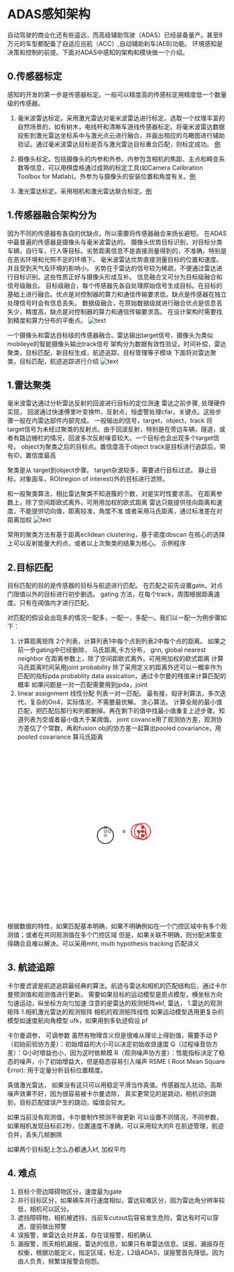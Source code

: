 # ADAS感知架构

自动驾驶的商业化还有些遥远，而高级辅助驾驶（ADAS）已经装备量产。甚至8万元的车型都配备了自适应巡航（ACC）,自动辅助刹车(AEB)功能。
环境感知是决策和控制的前提。下面对ADAS中感知的架构和模块做一个介绍。

## 0.传感器标定
感知的开发的第一步是传感器标定。一般可以精度高的传感标定用精度低一个数量级的传感器。

1. 毫米波雷达标定。采用激光雷达对毫米波雷达进行标定。选取一个纹理丰富的自然场景的，如有树木，电线杆和清晰车道线传感器标定。将毫米波雷达数据投影到激光雷达坐标系中与激光点云进行融合，并画出相应的鸟瞰图进行辅助验证。通过毫米波雷达目标是否与激光雷达目标重合匹配，则标定成功。
[例](https://github.com/ApolloAuto/apollo/blob/master/docs/quickstart/apollo_2_0_sensor_calibration_guide_cn.md)

2. 摄像头标定。包括摄像头的内参和外参。内参包含相机的焦距、主点和畸变系数等信息，可以用棋盘格通过成熟的标定工具(如Camera Calibration Toolbox for Matlab)。外参为与摄像头的安装位置和角度有关。[例](https://blog.csdn.net/KYJL888/article/details/81024822)

3. 激光雷达标定。采用相机和激光雷达联合标定。[例](https://github.com/ankitdhall/lidar_camera_calibration)

## 1.传感器融合架构分为
因为不同的传感器有各自的优缺点，所以需要将传感器融合来扬长避短。
在ADAS中最普遍的传感器是摄像头与毫米波雷达的。
摄像头优势目标识别，对目标分类车辆，自行车，行人等目标。劣势距离信息不是直接测量得到的，不准确。特别是在恶劣环境和光照不足的环境下。
毫米波雷达优势直接测量目标的位置和速度。并且受到天气及环境的影响小。
劣势在于雷达的信号较为稀疏，不便通过雷达进行目标识别。这些性质正好与摄像头形成互补。
信息融合又可分为目标级融合和信号级融合。
目标级融合，每个传感器先各自处理原始信号生成目标。在目标的基础上进行融合。优点是对控制器的算力和通信传输要求低。缺点是传感器在独立处理信号时会有信息丢失。
数据级融合，在原始数据级就进行融合优点是信息丢失少，精度高，缺点是对控制器的算力和通信传输要求高。
在设计架构时需要找到精度和算力分布的平衡点。
![text](./img/ADAS/pointcloud.png)

一个摄像头和雷达目标级的传感器融合。雷达输出target信号，摄像头为类似mobileye的智能摄像头输出track信号
架构分为数据有效性验证，时间补偿，雷达聚类，目标匹配，新目标生成，航迹追踪，目标管理等子模块
下面将对雷达聚类，目标匹配，航迹追踪进行介绍
![text](./img/ADAS/pointcloud.png)

## 1.雷达聚类 
毫米波雷达通过分析雷达反射的回波进行目标的定位测速
雷达之前步骤, 处理硬件实现，
回波通过快速傅里叶变换fft，反射点，恒虚警处理cfar，关键点。这些步骤一般在内雷达部件内部完成。
一般输出的信号，target，object，track
将target信号为未经过聚类的反射点。由于回波反射，特别是在旁边车辆，隧道，或者有路边栅栏的情况，回波多次反射噪音较大。一个目标也会出现多个target信号。
object为聚类之后的目标点。置信度高于object
track是目标进行追踪后，带有ID，置信度最高

聚类是从 target到object步骤。
target杂波较多，需要进行目标过滤。
静止目标，对象面车，ROI(region of interest)外的目标进行滤除。

和一般聚类算法，相比雷达聚类不知道簇的个数，对是实时性要求高。
在距离参数上，除了空间距欧式离外，可用用加权的欧式距离
雷达只能提供径向距离和速度，不能提供切向值，距离较准，角度不准
或者采用马氏距离，通过标准差在对距离加权
![text](./img/ADAS/pointcloud.png)

常用的聚类方法有基于距离eclidean clustering，基于密度dbscan
在核心的选择上可以反射能量大的点，或者以上次聚类的结果为核心。
示例程序

## 2.目标匹配
目标匹配的目的是传感器的目标与航迹进行匹配。
在匹配之前先设置gate。对点门限值以外的目标进行初步删选。
gating 方法，在每个track，周围根据距离速度。只有在阈值内才进行匹配。

对匹配的假设会出现多的情况一配多，一配一，多配一。我们以一配一为例步骤如下：
1. 计算距离矩阵
2个列表，计算列表1中每个点到列表2中每个点的距离。
如果之前一步gating中已经删除，
马氏距离,卡方分布，
gnn, global nearest neighbor
在距离参数上，除了空间距欧式离外，可用用加权的欧式距离
计算马氏距离时间采用joint probability
除了采用定义的距离外还可以一概率作为匹配的指标pda probablity data assication，通过卡尔曼的残值来计算匹配的概率
如果问题是一对一匹配需要用到jpda，joint
2. linear assignment 线性分配
列表一对一匹配。
最有接，匈牙利算法，多次迭代，复杂的On4，实际情况，不需要最优解。
贪心算法。
计算全局的最小值匹配，把匹配后那行和列都删掉。再在剩下的值中找最小值重复上述步骤。知道列表为空或者最小值大于某阈值。
joint covance用了观测协方差，观测协方差估了个常数，再和fusion obj的协方差一起算出pooled covariance，用pooled covariance 算马氏距离
![text](./img/ADAS/dbscan.gif)

根据数据的特性，如果匹配基本明确，如果不明确例如在一个门控区域中有多个观测值；或者在共同观测值在多个门控区域
但是，如果关联不明确，则分配决策变得耦合且难以解决。可以采用mht, multi hypothesis tracking
匹配讲义

## 3. 航迹追踪
卡尔曼滤波是航迹追踪最经典的算法。航迹与雷达和相机的匹配结构后，通过卡尔曼预测值和观测值进行更新。
需要如果目标的运动模型是质点模型，横坐标方向匀速运动，纵坐标方向匀加速
注意的是雷达的观测矩阵ekf, 雷达，
1.雷达的观测矩阵
1.相机激光雷达的观测矩阵
相机的观测矩阵线性
如果运动模型选用更复杂的模型如速度航向角模型 ufk，如果用到多轨迹假设 pf

卡尔曼调参，
可调参数
虽然有物理含义但是很难从理论上得到值，需要手动
P（初始前验协方差）：初始增益的大小可以决定初始收敛速度
Q（过程噪音协方差）：Q小时增益也小，因为这时依赖模
R（观测噪声协方差）：性能指标决定了稳态的噪声，小了初始增益大，但是稳态容易引入噪声
RSME ( Root Mean Square Error): 用于定量分析目标位置精度。

真值激光雷达，
如果没有这只可以用稳定平滑当作真值。传感器加入扰动。高斯噪声效果不好，因为很容易被卡尔曼滤除，
真实更常见的是跳动，相机识别跳到，目标匹配错误产生的跳动，幅值会较大。

如果当前没有观测值，卡尔曼制作预测不做更新
可以设置不同情况，不同参数，如果相机发现目标前2秒，位置速度不准确，可以采用较大的R
在航迹管理，航迹合并，丢失几帧删除

如果两个目标配上怎么办都通入kf, 加权平均


## 4. 难点
1. 目标个旁边障碍物区分，速度最为gate
2. 并行目标区分，如果辆车并行速度相似，雷达较难区分，因为雷达角分辨率较低，相机可以区分。
3. 遮挡障碍物，相机被遮挡，当前车cutout后容易发生危险，雷达有时可以穿透，提前做出预警
4. 误报警，单雷达会对井盖，存在误报警，相机确认
5. 漏报警，雨天相机漏报，雷达的信息，如果只有单雷达信息。误报，漏报存在权衡，根据功能定义，指定区域，标定，L2级ADAS，误报警首先降低。因为由人负责，频繁误报警会抱怨。


